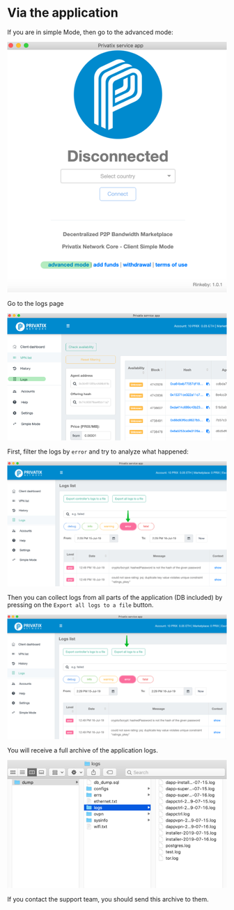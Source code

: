 # Via the application

If you are in simple Mode, then go to the advanced mode:

![](../../../.gitbook/assets/image-3.png)

Go to the logs page

![](../../../.gitbook/assets/image-1.png)

First, filter the logs by `error` and try to analyze what happened:

![](../../../.gitbook/assets/image-5.png)

Then you can collect logs from all parts of the application \(DB included\) by pressing on the `Export all logs to a file` button.

![](../../../.gitbook/assets/image-4.png)

You will receive a full archive of the application logs.

![](../../../.gitbook/assets/image%20%283%29.png)

If you contact the support team, you should send this archive to them.

